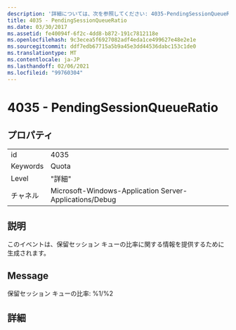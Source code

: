 ```yaml
---
description: '詳細については、次を参照してください: 4035-PendingSessionQueueRatio'
title: 4035 - PendingSessionQueueRatio
ms.date: 03/30/2017
ms.assetid: fe40094f-6f2c-4dd8-b872-191c7812118e
ms.openlocfilehash: 9c3ecea5f6927082adf4eda1ce499627e48e2e1e
ms.sourcegitcommit: ddf7edb67715a5b9a45e3dd44536dabc153c1de0
ms.translationtype: MT
ms.contentlocale: ja-JP
ms.lasthandoff: 02/06/2021
ms.locfileid: "99760304"
---
```

# <a name="4035---pendingsessionqueueratio"></a>4035 - PendingSessionQueueRatio

## <a name="properties"></a>プロパティ  
  
|||  
|-|-|  
|id|4035|  
|Keywords|Quota|  
|Level|"詳細"|  
|チャネル|Microsoft-Windows-Application Server-Applications/Debug|  
  
## <a name="description"></a>説明  

 このイベントは、保留セッション キューの比率に関する情報を提供するために生成されます。  
  
## <a name="message"></a>Message  

 保留セッション キューの比率: %1/%2  
  
## <a name="details"></a>詳細
